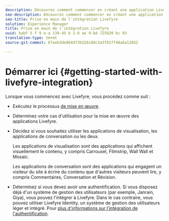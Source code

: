 ```yaml
---
description: Découvrez comment commencer en créant une application Livefyre entièrement opérationnelle. Créez cette application pour gérer l'authentification de base, le partage sur les réseaux sociaux et le suivi des événements.
seo-description: Découvrez comment commencer en créant une application Livefyre entièrement opérationnelle. Créez cette application pour gérer l'authentification de base, le partage sur les réseaux sociaux et le suivi des événements.
seo-title: Prise en main de l'intégration Livefyre
solution: Experience Manager
title: Prise en main de l'intégration Livefyre
uuid: babf 5 f 9 e-a 139-45 b 1-8 ae 9-bd 725820 bc 93
translation-type: tm+mt
source-git-commit: 67aeb3de964473b326c88c3a3f81ff48a6a12652

---
```



# Démarrer ici {#getting-started-with-livefyre-integration}

Lorsque vous commencez avec Livefyre, vous procédez comme suit :

* Exécutez le processus [de mise en œuvre](../c-getting-started/c-implementation-process/c-implementation-process.md#c_implementation_process).
* Déterminez votre cas d&#39;utilisation pour la mise en œuvre des applications Livefyre.
* Décidez si vous souhaitez utiliser les applications de visualisation, les applications de conversation ou les deux.

   Les applications de visualisation sont des applications qui affichent visuellement le contenu, y compris Carrousel, Filmstrip, Wall Wall et Mosaic.

   Les applications de conversation sont des applications qui engagent un visiteur du site à écrire du contenu que d&#39;autres visiteurs peuvent lire, y compris Commentaires, Conversation et Révision.

* Déterminez si vous devez avoir une authentification. Si vous disposez déjà d&#39;un système de gestion des utilisateurs (par exemple, Janrain, Giya), vous pouvez l&#39;intégrer à Livefyre. Dans le cas contraire, vous pouvez utiliser Livefyre Identity, un système de gestion des utilisateurs léger et intégré. Pour [plus d&#39;informations sur l&#39;intégration de l&#39;authentification](../t-about-identity-integration/t-about-identity-integration.md#t_about_identity_integration).

